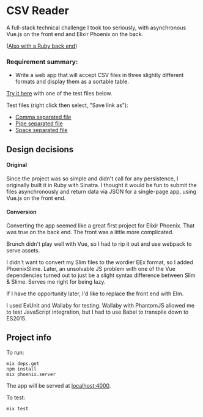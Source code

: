 # CSV Reader

A full-stack technical challenge I took too seriously, with asynchronous Vue.js on the front end and Elixir Phoenix on the back.

([Also with a Ruby back end](https://github.com/philliplongman/csv-reader-vue))

### Requirement summary:

* Write a web app that will accept CSV files in three slightly different formats and display them as a sortable table.

[Try it here](https://csv-reader-elixir.herokuapp.com/) with one of the test files below.

Test files (right click then select, "Save link as"):
* [Comma separated file](https://raw.githubusercontent.com/philliplongman/csv-reader-elixir/master/test/fixtures/commas.csv)
* [Pipe separated file](https://raw.githubusercontent.com/philliplongman/csv-reader-elixir/master/test/fixtures/pipes.csv)
* [Space separated file](https://raw.githubusercontent.com/philliplongman/csv-reader-elixir/master/test/fixtures/spaces.csv)

## Design decisions

#### Original

Since the project was so simple and didn't call for any persistence, I originally built it in Ruby with Sinatra. I thought it would be fun to submit the files asynchronously and return data via JSON for a single-page app, using Vue.js on the front end.

#### Conversion

Converting the app seemed like a great first project for Elixir Phoenix. That was true on the back end. The front was a little more complicated.

Brunch didn't play well with Vue, so I had to rip it out and use webpack to serve assets.

I didn't want to convert my Slim files to the wordier EEx format, so I added PhoenixSlime. Later, an unsolvable JS problem with one of the Vue dependencies turned out to just be a slight syntax difference between Slim & Slime. Serves me right for being lazy.

If I have the opportunity later, I'd like to replace the front end with Elm.

I used ExUnit and Wallaby for testing. Wallaby with PhantomJS allowed me to test JavaScript integration, but I had to use Babel to transpile down to ES2015.

## Project info

To run:
```
mix deps.get
npm install
mix phoenix.server
```
The app will be served at [localhost:4000](http://localhost:4000).

To test:
```
mix test
```
